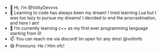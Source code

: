 - 👋 Hi, I’m @VoltyDevvvs
- 👀 Learning to code has always been my dream! I tried learning Lua but I was too lazy to pursue my dreams! I decided to end the procrastination, and here I am!
- 🌱 I’m currently learning c++ as my first ever programming language starting from 0!
- 📫 You can reach me via discord! Im open for any dms! @voltmfs
- 😄 Pronouns: He / Him ofc!
